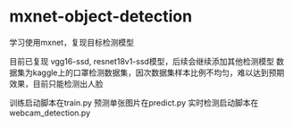 # mxnet-object-detection
学习使用mxnet，复现目标检测模型

目前已复现 vgg16-ssd, resnet18v1-ssd模型，后续会继续添加其他检测模型
数据集为kaggle上的口罩检测数据集，因次数据集样本比例不均匀，难以达到预期效果，目前只能检测出人脸

训练启动脚本在train.py
预测单张图片在predict.py
实时检测启动脚本在webcam_detection.py
